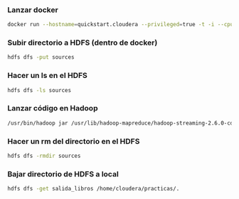 ### Lanzar docker
```bash
docker run --hostname=quickstart.cloudera --privileged=true -t -i --cpus=12 -v /home/juanjo/repos/muei/ics/ejercicio1:/home/cloudera/ejercicio1 --publish-all=true -p 7180 cloudera/quickstart /usr/bin/docker-quickstart
```

### Subir directorio a HDFS (dentro de docker)
```bash
hdfs dfs -put sources
```

### Hacer un ls en el HDFS
```bash
hdfs dfs -ls sources 
```

### Lanzar código en Hadoop
```bash
/usr/bin/hadoop jar /usr/lib/hadoop-mapreduce/hadoop-streaming-2.6.0-cdh5.7.0.jar -D mapreduce.job.reduces=2 -input sources -output output_dir -mapper mapper.py -reducer reducer.py -file mapper.py -file reducer.py
```

### Hacer un rm del directorio en el HDFS
```bash
hdfs dfs -rmdir sources 
```

### Bajar directorio de HDFS a local
```bash
hdfs dfs -get salida_libros /home/cloudera/practicas/.
```